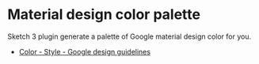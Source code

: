 # Material design color palette

Sketch 3 plugin generate a palette of Google material design color for you.

+ [Color - Style - Google design guidelines](http://www.google.com/design/spec/style/color.html#color-color-palette)